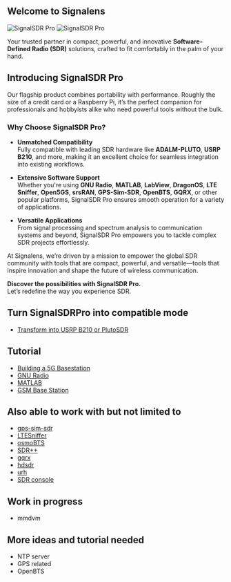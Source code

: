 ## Welcome to Signalens  

![SignalSDR Pro](https://github.com/signalens/signalsdrpro_docs/blob/main/img/readme/signalsdrpro_full.jpg?raw=true)
![SignalSDR Pro](https://github.com/signalens/signalsdrpro_docs/blob/main/img/readme/signalsdrpro_naked.jpg?raw=true)

Your trusted partner in compact, powerful, and innovative **Software-Defined Radio (SDR)** solutions, crafted to fit comfortably in the palm of your hand.  

## Introducing SignalSDR Pro  

Our flagship product combines portability with performance. Roughly the size of a credit card or a Raspberry Pi, it’s the perfect companion for professionals and hobbyists alike who need powerful tools without the bulk.  

### Why Choose SignalSDR Pro?  

- **Unmatched Compatibility**  
  Fully compatible with leading SDR hardware like **ADALM-PLUTO**, **USRP B210**, and more, making it an excellent choice for seamless integration into existing workflows.  

- **Extensive Software Support**  
  Whether you're using **GNU Radio**, **MATLAB**, **LabView**, **DragonOS**, **LTE Sniffer**, **Open5GS**, **srsRAN**, **GPS-Sim-SDR**, **OpenBTS**, **GQRX**, or other popular platforms, SignalSDR Pro ensures smooth operation for a variety of applications. 

- **Versatile Applications**  
  From signal processing and spectrum analysis to communication systems and beyond, SignalSDR Pro empowers you to tackle complex SDR projects effortlessly.  

At Signalens, we’re driven by a mission to empower the global SDR community with tools that are compact, powerful, and versatile—tools that inspire innovation and shape the future of wireless communication.  

**Discover the possibilities with SignalSDR Pro.**  
Let’s redefine the way you experience SDR.


## Turn SignalSDRPro into compatible mode
- [Transform into USRP B210 or PlutoSDR](https://github.com/signalens/signalsdrpro_docs/blob/main/transform.md)

## Tutorial 
- [Building a 5G Basestation](https://github.com/signalens/signalsdrpro_docs/blob/main/open5gs.md)
- [GNU Radio](https://github.com/signalens/signalsdrpro_docs/blob/main/gnuradio.md)
- [MATLAB](https://github.com/signalens/signalsdrpro_docs/blob/main/matlab.md)
- [GSM Base Station](https://github.com/signalens/signalsdrpro_docs/blob/main/gsmbasestation.md)

## Also able to work with but not limited to
- [gps-sim-sdr](https://github.com/osqzss/gps-sdr-sim)
- [LTESniffer](https://github.com/SysSec-KAIST/LTESniffer)
- [osmoBTS](https://github.com/osmocom/osmo-bts)
- [SDR++](https://www.sdrpp.org/)
- [gqrx](https://www.gqrx.dk/)
- [hdsdr](https://www.hdsdr.de/)
- [urh](https://github.com/jopohl/urh)
- [SDR console](https://www.sdr-radio.com/console)


## Work in progress
- mmdvm

## More ideas and tutorial needed

- NTP server
- GPS related
- OpenBTS
